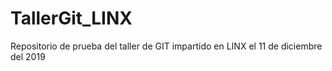 # TallerGit_LINX
Repositorio de prueba del taller de GIT impartido en LINX el 11 de diciembre del 2019
